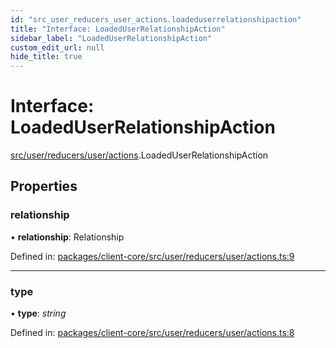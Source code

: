 ```yaml
---
id: "src_user_reducers_user_actions.loadeduserrelationshipaction"
title: "Interface: LoadedUserRelationshipAction"
sidebar_label: "LoadedUserRelationshipAction"
custom_edit_url: null
hide_title: true
---
```


# Interface: LoadedUserRelationshipAction

[src/user/reducers/user/actions](../modules/src_user_reducers_user_actions.md).LoadedUserRelationshipAction

## Properties

### relationship

• **relationship**: Relationship

Defined in: [packages/client-core/src/user/reducers/user/actions.ts:9](https://github.com/xr3ngine/xr3ngine/blob/716a06460/packages/client-core/src/user/reducers/user/actions.ts#L9)

___

### type

• **type**: *string*

Defined in: [packages/client-core/src/user/reducers/user/actions.ts:8](https://github.com/xr3ngine/xr3ngine/blob/716a06460/packages/client-core/src/user/reducers/user/actions.ts#L8)
